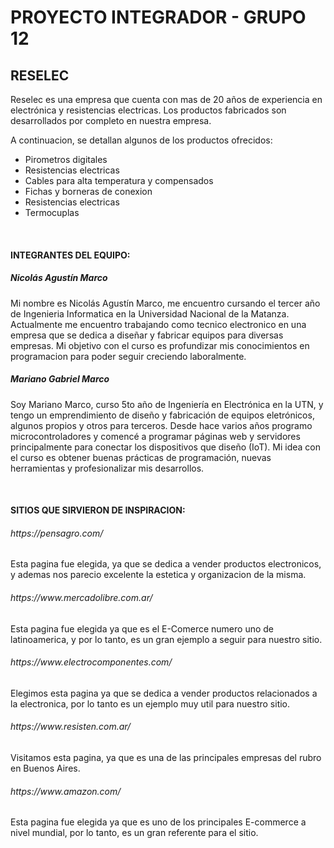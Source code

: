 <h1> PROYECTO INTEGRADOR - GRUPO 12 </h1>
<h2> RESELEC </H2>

<p> 

Reselec es una empresa que cuenta con mas de 20 años de experiencia en electrónica y resistencias electricas. Los productos fabricados son desarrollados por completo en nuestra empresa.

A continuacion, se detallan algunos de los productos ofrecidos:

</p>

<ul>
    <li> Pirometros digitales </li>
    <li> Resistencias electricas </li>
    <li> Cables para alta temperatura y compensados </li>
    <li> Fichas y borneras de conexion </li>
    <li> Resistencias electricas </li>
    <li> Termocuplas </li>
</ul>

<br>

<h4> INTEGRANTES DEL EQUIPO: </H4>

<h5> Nicolás Agustín Marco </h5>

<p>
Mi nombre es Nicolás Agustín Marco, me encuentro cursando el tercer año de Ingenieria Informatica en la Universidad Nacional de la Matanza. Actualmente me encuentro trabajando como tecnico electronico en una empresa que se dedica a diseñar y fabricar equipos para diversas empresas. Mi objetivo con el curso es profundizar mis conocimientos en programacion para poder seguir creciendo laboralmente.
</p>

<h5> Mariano Gabriel Marco </h5>

<p>
Soy Mariano Marco, curso 5to año de Ingeniería en Electrónica en la UTN, y tengo un emprendimiento de diseño y fabricación de equipos eletrónicos, algunos propios y otros para terceros. Desde hace varios años programo microcontroladores y comencé a programar páginas web y servidores principalmente para conectar los dispositivos que diseño (IoT). Mi idea con el curso es obtener buenas prácticas de programación, nuevas herramientas y profesionalizar mis desarrollos.
</p>

<br>

<h4> SITIOS QUE SIRVIERON DE INSPIRACION: </H4>

<h6> https://pensagro.com/ </h6>

<p>
Esta pagina fue elegida, ya que se dedica a vender productos electronicos, y ademas nos parecio excelente la estetica y organizacion de la misma.
</p>

<h6> https://www.mercadolibre.com.ar/ </h6>

<p>
Esta pagina fue elegida ya que es el E-Comerce numero uno de latinoamerica, y por lo tanto, es un gran ejemplo a seguir para nuestro sitio.
</p>

<h6> https://www.electrocomponentes.com/ </h6>

<p>
Elegimos esta pagina ya que se dedica a vender productos relacionados a la electronica, por lo tanto es un ejemplo muy util para nuestro sitio.
</p>

<h6> https://www.resisten.com.ar/ </h6>

<p>
Visitamos esta pagina, ya que es una de las principales empresas del rubro en Buenos Aires.
</p>

<h6> https://www.amazon.com/ </h6>

<p>
Esta pagina fue elegida ya que es uno de los principales E-commerce a nivel mundial, por lo tanto, es un gran referente para el sitio.
</p>


